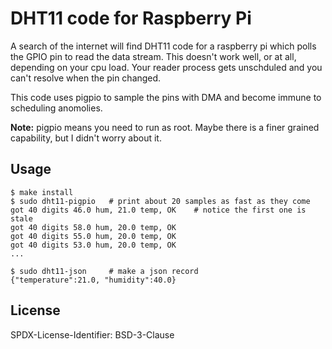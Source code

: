 # DHT11 code for Raspberry Pi

A search of the internet will find DHT11 code for a raspberry pi which
polls the GPIO pin to read the data stream. This doesn't work well, or
at all, depending on your cpu load. Your reader process gets unschduled
and you can't resolve when the pin changed.

This code uses pigpio to sample the pins with DMA and become immune to
scheduling anomolies.

**Note:** pigpio means you need to run as root. Maybe there is a finer
grained capability, but I didn't worry about it.

## Usage

````
$ make install
$ sudo dht11-pigpio   # print about 20 samples as fast as they come
got 40 digits 46.0 hum, 21.0 temp, OK    # notice the first one is stale
got 40 digits 58.0 hum, 20.0 temp, OK
got 40 digits 55.0 hum, 20.0 temp, OK
got 40 digits 53.0 hum, 20.0 temp, OK
...

$ sudo dht11-json     # make a json record
{"temperature":21.0, "humidity":40.0}
````

## License

SPDX-License-Identifier: BSD-3-Clause

